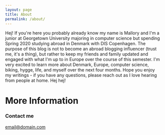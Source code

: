 ```yaml
---
layout: page
title: About
permalink: /about/
---
```


Hej! If you're here you probably already know my name is Mallory and I'm a junior at Georgetown University majoring in computer science but spending Spring 2020 studying abroad in Denmark with DIS Copenhagen. The purpose of this blog is not to become an abroad blogging influencer (trust me, it's a thing), but rather to keep my friends and family updated and engaged with what I'm up to in Europe over the course of this semester. I'm very excited to learn more about Denmark, Europe, computer science, biking, hygge, life, and myself over the next four months. Hope you enjoy my writings - if you have any questions, please reach out as I love hearing from people at home. Hej hej!

# More Information

 

### Contact me

[email@domain.com](mailto:email@domain.com)
